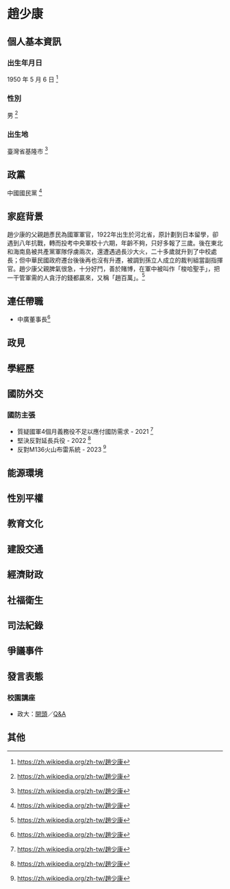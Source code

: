 # 趙少康

## 個人基本資訊

### 出生年月日 

1950 年 5 月 6 日 [^1]

### 性別

男 [^1]

### 出生地

臺灣省基隆市 [^1]

[^1]: https://zh.wikipedia.org/zh-tw/趙少康

## 政黨

中國國民黨 [^1]

[^1]: https://zh.wikipedia.org/zh-tw/%E8%B6%99%E5%B0%91%E5%BA%B7

## 家庭背景

趙少康的父親趙彥民為國軍軍官，1922年出生於河北省，原計劃到日本留學，卻遇到八年抗戰，轉而投考中央軍校十六期，年齡不夠，只好多報了三歲。後在東北和海南島被共產黨軍隊俘虜兩次，還遭遇過長沙大火，二十多歲就升到了中校處長；但中華民國政府遷台後後再也沒有升遷，被調到孫立人成立的裁判組當副指揮官。趙少康父親脾氣很急，十分好鬥，善於賭博，在軍中被叫作「梭哈聖手」，把一干管軍需的人貪汙的錢都贏來，又稱「趙百萬」。[^1]

[^1]: https://zh.wikipedia.org/zh-tw/%E8%B6%99%E5%B0%91%E5%BA%B7

## 連任帶職

- 中廣董事長[^1]

[^1]: https://tw.news.yahoo.com/你越逼我越不辭-回應政大生-趙少康-當選1年沒推內閣制就辭中廣董座-042200399.html

## 政見

## 學經歷

## 國防外交

### 國防主張

- 質疑國軍4個月義務役不足以應付國防需求 - 2021 [^1]
- 堅決反對延長兵役 - 2022 [^1]
- 反對M136火山布雷系統 - 2023 [^1]

[^1]: https://zh.wikipedia.org/zh-tw/趙少康

## 能源環境

## 性別平權

## 教育文化

## 建設交通

## 經濟財政

## 社福衛生

## 司法紀錄

## 爭議事件

## 發言表態

### 校園講座

- 政大：[開頭](https://youtu.be/ADFH0iuu7e4?t=202)／[Q&A](https://youtu.be/ADFH0iuu7e4?t=3328)

## 其他
